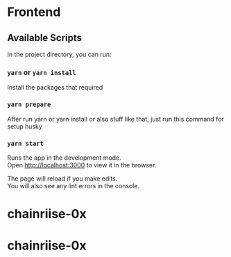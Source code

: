 # Frontend

## Available Scripts

In the project directory, you can run:

### `yarn` or `yarn install`

Install the packages that required

### `yarn prepare`

After run yarn or yarn install or also stuff like that, just run this command for setup husky

### `yarn start`

Runs the app in the development mode.\
Open [http://localhost:3000](http://localhost:3000) to view it in the browser.

The page will reload if you make edits.\
You will also see any lint errors in the console.

# chainriise-0x
# chainriise-0x
